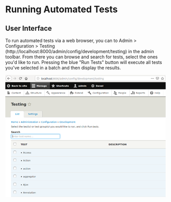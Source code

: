 # Running Automated Tests
 
## User Interface

To run automated tests via a web browser, you can to Admin > Configuration > Testing 
(http://localhost:8000/admin/config/development/testing) in the admin toolbar.  From 
there you can browse and search for tests, select the ones you'd like to run.  Pressing
the blue "Run Tests" button will execute all tests you've selected in a batch and then
display the results.

![image](../assets/tests_ui.png)
